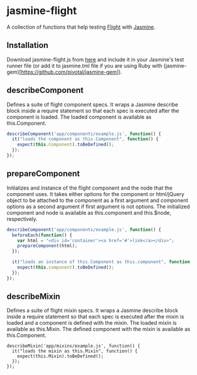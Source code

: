 # jasmine-flight

A collection of functions that help testing [Flight](https://github.com/twitter/flight) with [Jasmine](http://pivotal.github.com/jasmine/).

## Installation

Download jasmine-flight.js from [here](https://raw.github.com/kn/jasmine-flight/master/lib/jasmine-flight.js) and include it in your Jasmine's test runner file (or add it to jasmine.tml file if you are using Ruby with (jasmine-gem)[https://github.com/pivotal/jasmine-gem]).

## describeComponent

Defines a suite of flight component specs. It wraps a Jasmine describe block inside a require statement so that each spec is executed after the component is loaded. The loaded component is available as this.Component.

```js
describeComponent('app/components/example.js', function() {
  it("loads the component as this.Component", function() {
    expect(this.Component).toBeDefined();
  });
});
```

## prepareComponent
 Initializes and instance of the flight component and the node that the component uses. It takes either options for the component or html/jQuery object to be attached to the component as a first argument and component options as a second argument if first argument is not options. The initialized component and node is available as this.component and this.$node, respectively.

```js
describeComponent('app/components/example.js', function() {
  beforeEach(function() {
    var html = "<div id='container'><a href='#'>link</a></div>";
    prepareComponent(html);
  });

  it("loads an instance of this.Component as this.component", function() {
    expect(this.component).toBeDefined();
  });
});
```

## describeMixin

Defines a suite of flight mixin specs. It wraps a Jasmine describe block inside a require statement so that each spec is executed after the mixin is loaded and a component is defined with the mixin. The loaded mixin is available as this.Mixin. The defined component with the mixin is available as this.Component.

```
describeMixin('app/mixins/example.js', function() {
  it("loads the mixin as this.Mixin", function() {
    expect(this.Mixin).toBeDefined();
  });
});
```
